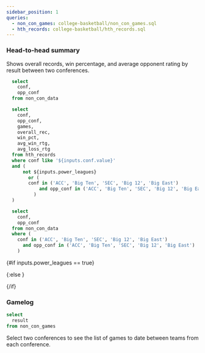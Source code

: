```yaml
---
sidebar_position: 1
queries: 
  - non_con_games: college-basketball/non_con_games.sql
  - hth_records: college-basketball/hth_records.sql
---
```


### Head-to-head summary

Shows overall records, win percentage, and average opponent rating by result between two conferences.

```sql confs
  select 
    conf, 
    opp_conf
  from non_con_data
```

```sql power_leagues
  select  
    conf,
    opp_conf,
    games,
    overall_rec,
    win_pct,
    avg_win_rtg,
    avg_loss_rtg
  from hth_records
  where conf like '${inputs.conf.value}'
  and (
      not ${inputs.power_leagues}
        or (
        conf in ('ACC', 'Big Ten', 'SEC', 'Big 12', 'Big East')
            and opp_conf in ('ACC', 'Big Ten', 'SEC', 'Big 12', 'Big East')
          )
  )
```

```sql confs_power_leagues
  select 
    conf, 
    opp_conf
  from non_con_data
  where (
    conf in ('ACC', 'Big Ten', 'SEC', 'Big 12', 'Big East')
      and opp_conf in ('ACC', 'Big Ten', 'SEC', 'Big 12', 'Big East')
    )
```

<Checkbox
    title="Power Leagues" 
    name=power_leagues
    defaultValue=true
/>

{#if inputs.power_leagues == true}

<Dropdown data={confs_power_leagues} name=conf value=conf defaultValue="%">
  <DropdownOption value="%" valueLabel="Conference"/>
</Dropdown>

<DataTable data={power_leagues} rows=all rowNumbers=true>
  <Column id=conf title="Conference"/>
  <Column id=opp_conf wrapTitle=true title="Opponent League"/>
  <Column id=games title="Games"/>
  <Column id=overall_rec title="Record"/>
  <Column id=win_pct fmt=pct1 contentType=bar barColor=#c3f6c3 backgroundColor=#fbb0a9 title="Win %"/>
  <Column id=avg_win_rtg title="Win Rating" colGroup="AVG"/>
  <Column id=avg_loss_rtg title="Loss Rating" colGroup="AVG"/>
</DataTable>

{:else }

<Dropdown data={confs} name=conf value=conf defaultValue="%">
  <DropdownOption value="%" valueLabel="Conference"/>
</Dropdown>

<DataTable data={hth_records} rows=all rowNumbers=true>
  <Column id=conf title="Conference"/>
  <Column id=opp_conf wrapTitle=true title="Opponent League"/>
  <Column id=games title="Games"/>
  <Column id=overall_rec title="Record"/>
  <Column id=win_pct fmt=pct1 contentType=bar barColor=#90EE90 backgroundColor=#f88379 title="Win %"/>
  <Column id=avg_win_rtg title="Win Rating" colGroup="AVG"/>
  <Column id=avg_loss_rtg title="Loss Rating" colGroup="AVG"/>
</DataTable>
{/if}






### Gamelog 

```sql result_filter
select 
  result
from non_con_games
```

Select two conferences to see the list of games to date between teams from each conference. 


<Dropdown data={confs} name=conf value=conf defaultValue="%">
  <DropdownOption value="%" valueLabel="Conference"/>
</Dropdown>

<Dropdown data={confs} name=opp_conf value=opp_conf defaultValue="%">
  <DropdownOption value="%" valueLabel="Opp Conference"/>
</Dropdown>

<Dropdown name=result_filter title="Result" >
    <DropdownOption valueLabel ="All" value ="%" default/>
    <DropdownOption valueLabel = "Win" value ="W" />
    <DropdownOption valueLabel = "Loss" value ="L" />
</Dropdown>

<DataTable data={non_con_games} rows=all rowNumbers=true>
  <Column id=team_with_rk title="Team"/>
  <Column id=delta contentType=delta fmt=# title="+/-"/>
  <Column id=opp_with_rk title="Opponent"/>
  <Column id=score_sentence contentType=colorscale title="Result"/>
  <Column id=location title="Location"/>
  <Column id=tempo title="Pace"/>
  <Column id=date fmt=m/d/y title="Date"/>
</DataTable>